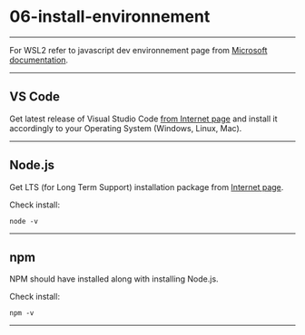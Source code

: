 # 06-install-environnement

***

For WSL2 refer to javascript dev environnement page from [Microsoft documentation](https://docs.microsoft.com/fr-fr/windows/dev-environment/javascript/nodejs-on-wsl).

***

## VS Code

Get latest release of Visual Studio Code [from Internet page](https://code.visualstudio.com/) and install it accordingly to your Operating System (Windows, Linux, Mac).

***

## Node.js

Get LTS (for Long Term Support) installation package from [Internet page](https://nodejs.org/en/).

Check install:

```console
node -v
```

***

## npm

NPM should have installed along with installing Node.js.

Check install:

```console
npm -v
```

***
